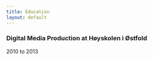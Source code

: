 ```yaml
---
title: Education 
layout: default
---
```


### Digital Media Production at Høyskolen i Østfold
2010 to 2013